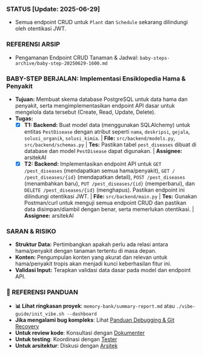 ### STATUS [Update: 2025-06-29]
- Semua endpoint CRUD untuk `Plant` dan `Schedule` sekarang dilindungi oleh otentikasi JWT.

### REFERENSI ARSIP
- Pengamanan Endpoint CRUD Tanaman & Jadwal: `baby-steps-archive/baby-step-20250629-1600.md`

### BABY-STEP BERJALAN: Implementasi Ensiklopedia Hama & Penyakit
- **Tujuan:** Membuat skema database PostgreSQL untuk data hama dan penyakit, serta mengimplementasikan endpoint API dasar untuk mengelola data tersebut (Create, Read, Update, Delete).
- **Tugas:**
    - [x] **T1:** **Backend:** Buat model data (menggunakan SQLAlchemy) untuk entitas `PestDisease` dengan atribut seperti `nama`, `deskripsi`, `gejala`, `solusi_organik`, `solusi_kimia`. | **File:** `src/backend/models.py`, `src/backend/schemas.py` | **Tes:** Pastikan tabel `pest_diseases` dibuat di database dan model `PestDisease` dapat digunakan. | **Assignee:** arsitekAI
    - [x] **T2:** **Backend:** Implementasikan endpoint API untuk `GET /pest_diseases` (mendapatkan semua hama/penyakit), `GET / /pest_diseases/{id}` (mendapatkan detail), `POST /pest_diseases` (menambahkan baru), `PUT /pest_diseases/{id}` (memperbarui), dan `DELETE /pest_diseases/{id}` (menghapus). Pastikan endpoint ini dilindungi otentikasi JWT. | **File:** `src/backend/main.py` | **Tes:** Gunakan Postman/curl untuk menguji semua endpoint CRUD dan pastikan data disimpan/diambil dengan benar, serta memerlukan otentikasi. | **Assignee:** arsitekAI

### SARAN & RISIKO
- **Struktur Data:** Pertimbangkan apakah perlu ada relasi antara hama/penyakit dengan tanaman tertentu di masa depan.
- **Konten:** Pengumpulan konten yang akurat dan relevan untuk hama/penyakit tropis akan menjadi kunci keberhasilan fitur ini.
- **Validasi Input:** Terapkan validasi data dasar pada model dan endpoint API.

### 🔗 REFERENSI PANDUAN
- **📊 Lihat ringkasan proyek**: `memory-bank/summary-report.md` atau `./vibe-guide/init_vibe.sh --dashboard`
- **Jika mengalami bug kompleks**: Lihat [Panduan Debugging & Git Recovery](./DEBUG_GIT.md)
- **Untuk review kode**: Konsultasi dengan [Dokumenter](./roles/dokumenter.md)
- **Untuk testing**: Koordinasi dengan [Tester](./roles/tester.md)
- **Untuk arsitektur**: Diskusi dengan [Arsitek](./roles/arsitek.md)
